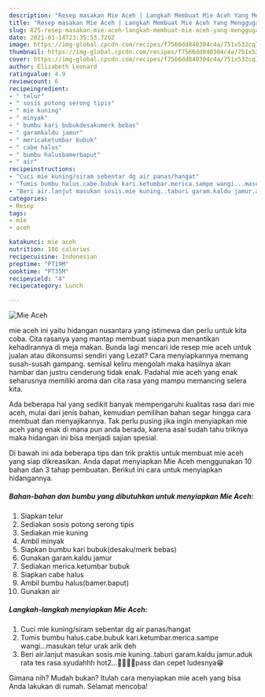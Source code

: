 ```yaml
---
description: "Resep masakan Mie Aceh | Langkah Membuat Mie Aceh Yang Menggugah Selera"
title: "Resep masakan Mie Aceh | Langkah Membuat Mie Aceh Yang Menggugah Selera"
slug: 825-resep-masakan-mie-aceh-langkah-membuat-mie-aceh-yang-menggugah-selera
date: 2021-01-14T23:35:53.720Z
image: https://img-global.cpcdn.com/recipes/f7566dd840304c4a/751x532cq70/mie-aceh-foto-resep-utama.jpg
thumbnail: https://img-global.cpcdn.com/recipes/f7566dd840304c4a/751x532cq70/mie-aceh-foto-resep-utama.jpg
cover: https://img-global.cpcdn.com/recipes/f7566dd840304c4a/751x532cq70/mie-aceh-foto-resep-utama.jpg
author: Elizabeth Leonard
ratingvalue: 4.9
reviewcount: 6
recipeingredient:
- " telur"
- " sosis potong serong tipis"
- " mie kuning"
- " minyak"
- " bumbu kari bubukdesakumerk bebas"
- " garamkaldu jamur"
- " mericaketumbar bubuk"
- " cabe halus"
- " bumbu halusbamerbaput"
- " air"
recipeinstructions:
- "Cuci mie kuning/siram sebentar dg air panas/hangat"
- "Tumis bumbu halus.cabe.bubuk kari.ketumbar.merica.sampe wangi...masukan telur urak arik deh"
- "Beri air.lanjut masukan sosis.mie kuning..taburi garam.kaldu jamur.aduk rata tes rasa.syudahhh hot2...🤤🤤🤤🤤pass dan cepet ludesnya😁"
categories:
- Resep
tags:
- mie
- aceh

katakunci: mie aceh 
nutrition: 186 calories
recipecuisine: Indonesian
preptime: "PT19M"
cooktime: "PT35M"
recipeyield: "4"
recipecategory: Lunch

---
```



![Mie Aceh](https://img-global.cpcdn.com/recipes/f7566dd840304c4a/751x532cq70/mie-aceh-foto-resep-utama.jpg)


mie aceh ini yaitu hidangan nusantara yang istimewa dan perlu untuk kita coba. Cita rasanya yang mantap membuat siapa pun menantikan kehadirannya di meja makan.
Bunda lagi mencari ide resep mie aceh untuk jualan atau dikonsumsi sendiri yang Lezat? Cara menyiapkannya memang susah-susah gampang. semisal keliru mengolah maka hasilnya akan hambar dan justru cenderung tidak enak. Padahal mie aceh yang enak seharusnya memiliki aroma dan cita rasa yang mampu memancing selera kita.



Ada beberapa hal yang sedikit banyak mempengaruhi kualitas rasa dari mie aceh, mulai dari jenis bahan, kemudian pemilihan bahan segar hingga cara membuat dan menyajikannya. Tak perlu pusing jika ingin menyiapkan mie aceh yang enak di mana pun anda berada, karena asal sudah tahu triknya maka hidangan ini bisa menjadi sajian spesial.


Di bawah ini ada beberapa tips dan trik praktis untuk membuat mie aceh yang siap dikreasikan. Anda dapat menyiapkan Mie Aceh menggunakan 10 bahan dan 3 tahap pembuatan. Berikut ini cara untuk menyiapkan hidangannya.

<!--inarticleads1-->

##### Bahan-bahan dan bumbu yang dibutuhkan untuk menyiapkan Mie Aceh:

1. Siapkan  telur
1. Sediakan  sosis potong serong tipis
1. Sediakan  mie kuning
1. Ambil  minyak
1. Siapkan  bumbu kari bubuk(desaku/merk bebas)
1. Gunakan  garam.kaldu jamur
1. Sediakan  merica.ketumbar bubuk
1. Siapkan  cabe halus
1. Ambil  bumbu halus(bamer.baput)
1. Gunakan  air




<!--inarticleads2-->

##### Langkah-langkah menyiapkan Mie Aceh:

1. Cuci mie kuning/siram sebentar dg air panas/hangat
1. Tumis bumbu halus.cabe.bubuk kari.ketumbar.merica.sampe wangi...masukan telur urak arik deh
1. Beri air.lanjut masukan sosis.mie kuning..taburi garam.kaldu jamur.aduk rata tes rasa.syudahhh hot2...🤤🤤🤤🤤pass dan cepet ludesnya😁




Gimana nih? Mudah bukan? Itulah cara menyiapkan mie aceh yang bisa Anda lakukan di rumah. Selamat mencoba!
